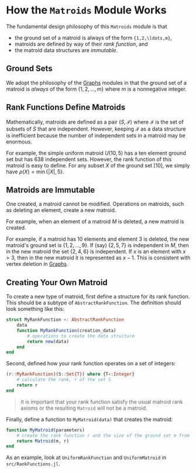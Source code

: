# How the `Matroids` Module Works

The fundamental design philosophy of this `Matroids` module is that  
* the ground set of a matroid is always of the form `{1,2,\ldots,m}`,
* matroids are defined by way of their *rank function*, and
* the matroid data structures are *immutable*.

## Ground Sets

We adopt the philosophy of the [Graphs](https://juliagraphs.org/Graphs.jl/stable/) modules in that the ground set of a matroid is *always* of the form $\{1,2,\ldots,m\}$ where $m$ is a nonnegative integer. 


## Rank Functions Define Matroids

Mathematically, matroids are defined as a pair $(S,\mathcal{I})$ where $\mathcal{I}$ is the set of subsets of $S$ that are independent. However, keeping $\mathcal{I}$ as a data structure is inefficient because the number of independent sets in a matroid may be enormous. 

For example, the simple uniform matroid $U(10,5)$ has a ten element ground set but has 638 independent sets. However, the rank function of this matroid is easy to define. For any subset $X$ of the ground set $[10]$, we simply have
$\rho(X) = \min\{|X|, 5\}$.

 

## Matroids are Immutable

One created, a matroid cannot be modified. Operations on matroids, such as deleting an element, create a new matroid. 

For example, when an element of a matroid $M$ is deleted, a new matroid is created. 

For example, if a matroid has 10 elements and element 3 is deleted, the new matroid's ground set is $\{1,2,\ldots,9\}$. If (say) $\{2,5,7\}$ is independent in $M$, then in the new matroid the set $\{2,4,6\}$ is independent. If $x$ is an element with $x>3$, then in the new matroid it is represented as $x-1$. This is consistent with vertex deletion in [Graphs](https://juliagraphs.org/Graphs.jl/stable/). 

## Creating Your Own Matroid

To create a new type of matroid, first define a structure for its rank function. This should be a subtype of `AbstractRankFunction`. The definition should look something like this:
```julia
struct MyRankFunction <: AbstractRankFunction
    data
    function MyRankFunction(creation_data)
        # operations to create the data structure 
        return new(data)
    end 
end
```

Second, defined how your rank function operates on a set of integers:
```julia
(r::MyRankFunction)(S::Set{T}) where {T<:Integer}
    # calculate the rank, r of the set S
    return r
end
```

> It is important that your rank function satisfy the usual matroid rank axioms or the resulting `Matroid` will not be a matroid.

Finally, define a function to `MyMatroid(data)` that creates the matroid:
```julia
function MyMatroid(parameters)
    # create the rank function r and the size of the ground set m from the parameters
    return Matroid(m, r)
end
```

As an example, look at `UniformRankFunction` and `UniformMatroid` in `src/RankFunctions.jl`.

